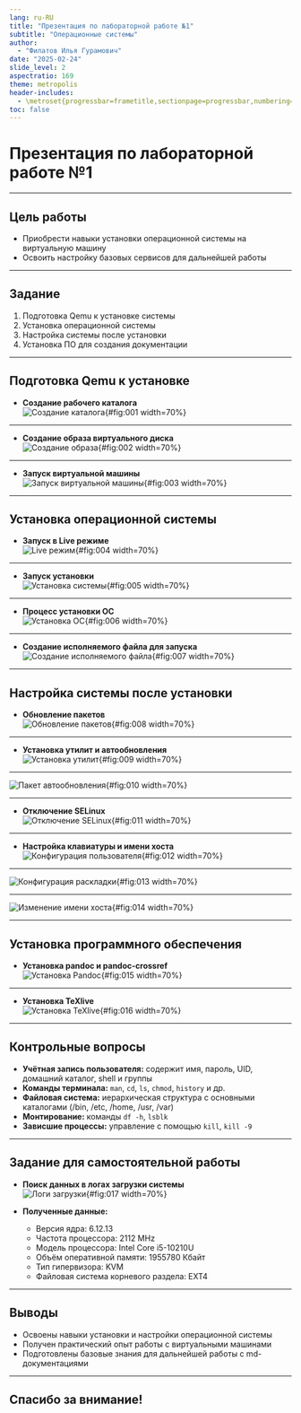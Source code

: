 ```yaml
---
lang: ru-RU
title: "Презентация по лабораторной работе №1"
subtitle: "Операционные системы"
author:
  - "Филатов Илья Гурамович"
date: "2025-02-24"
slide_level: 2
aspectratio: 169
theme: metropolis
header-includes:
  - \metroset{progressbar=frametitle,sectionpage=progressbar,numbering=fraction}
toc: false
---
```


# Презентация по лабораторной работе №1

---

## Цель работы

- Приобрести навыки установки операционной системы на виртуальную машину  
- Освоить настройку базовых сервисов для дальнейшей работы

---

## Задание

1. Подготовка Qemu к установке системы  
2. Установка операционной системы  
3. Настройка системы после установки  
4. Установка ПО для создания документации

---

## Подготовка Qemu к установке

- **Создание рабочего каталога**  
  ![Создание каталога](image/1.png){#fig:001 width=70%}

---

- **Создание образа виртуального диска**  
  ![Создание образа](image/2.png){#fig:002 width=70%}

---

- **Запуск виртуальной машины**  
  ![Запуск виртуальной машины](image/3.png){#fig:003 width=70%}

---

## Установка операционной системы

- **Запуск в Live режиме**  
  ![Live режим](image/4.png){#fig:004 width=70%}

---

- **Запуск установки**  
  ![Установка системы](image/5.png){#fig:005 width=70%}

---

- **Процесс установки ОС**  
  ![Установка ОС](image/6.png){#fig:006 width=70%}

---

- **Создание исполняемого файла для запуска**  
  ![Создание исполняемого файла](image/7.png){#fig:007 width=70%}

---

## Настройка системы после установки

- **Обновление пакетов**  
  ![Обновление пакетов](image/8.png){#fig:008 width=70%}

---

- **Установка утилит и автообновления**  
  ![Установка утилит](image/9.png){#fig:009 width=70%}  

---

  ![Пакет автообновления](image/10.png){#fig:010 width=70%}

---

- **Отключение SELinux**  
  ![Отключение SELinux](image/11.png){#fig:011 width=70%}

---

- **Настройка клавиатуры и имени хоста**  
  ![Конфигурация пользователя](image/12.png){#fig:012 width=70%} 

---
 
  ![Конфигурация раскладки](image/13.png){#fig:013 width=70%}  

---

  ![Изменение имени хоста](image/14.png){#fig:014 width=70%}

---

## Установка программного обеспечения

- **Установка pandoc и pandoc-crossref**  
  ![Установка Pandoc](image/15.png){#fig:015 width=70%}

---

- **Установка TeXlive**  
  ![Установка TeXlive](image/16.png){#fig:016 width=70%}

---

## Контрольные вопросы

- **Учётная запись пользователя:** содержит имя, пароль, UID, домашний каталог, shell и группы  
- **Команды терминала:** `man`, `cd`, `ls`, `chmod`, `history` и др.  
- **Файловая система:** иерархическая структура с основными каталогами (/bin, /etc, /home, /usr, /var)  
- **Монтирование:** команды `df -h`, `lsblk`  
- **Зависшие процессы:** управление с помощью `kill`, `kill -9`

---

## Задание для самостоятельной работы

- **Поиск данных в логах загрузки системы**  
  ![Логи загрузки](image/17.png){#fig:017 width=70%}

- **Полученные данные:**
  - Версия ядра: 6.12.13  
  - Частота процессора: 2112 MHz  
  - Модель процессора: Intel Core i5-10210U  
  - Объём оперативной памяти: 1955780 Кбайт  
  - Тип гипервизора: KVM  
  - Файловая система корневого раздела: EXT4

---

## Выводы

- Освоены навыки установки и настройки операционной системы  
- Получен практический опыт работы с виртуальными машинами  
- Подготовлены базовые знания для дальнейшей работы с md-документациями

---

## Спасибо за внимание!
